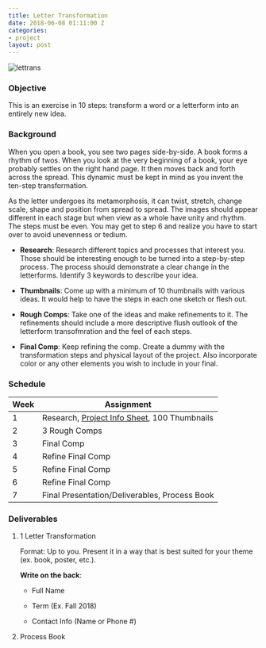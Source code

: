```yaml
---
title: Letter Transformation
date: 2018-06-08 01:11:00 Z
categories:
- project
layout: post
---
```


![lettrans](https://i.imgur.com/Tr1MK1o.jpg)

### Objective

This is an exercise in 10 steps: transform a word or a letterform into an entirely new idea.

### Background

When you open a book, you see two pages side-by-side. A book forms a rhythm of twos. When you look at the very beginning of a book, your eye probably settles on the right hand page. It then moves back and forth across the spread. This dynamic must be kept in mind as you invent the ten-step transformation.

As the letter undergoes its metamorphosis, it can twist, stretch, change scale, shape and position from spread to spread. The images should appear different in each stage but when view as a whole have unity and rhythm. The steps must be even. You may get to step 6 and realize you have to start over to avoid unevenness or tedium.

- **Research**: Research different topics and processes that interest you. Those should be interesting enough to be turned into a step-by-step process. The process should demonstrate a clear change in the letterforms. Identify 3 keywords to describe your idea.

- **Thumbnails**: Come up with a minimum of 10 thumbnails with various ideas. It would help to have the steps in each one sketch or flesh out.

- **Rough Comps**: Take one of the ideas and make refinements to it. The refinements should include a more descriptive flush outlook of the letterform transofmration and the feel of each steps.

- **Final Comp**: Keep refining the comp. Create a dummy with the transformation steps and physical layout of the project. Also incorporate color or any other elements you wish to include in your final.

### Schedule

Week | Assignment
--- | ---
1 | Research, [Project Info Sheet](../pdf/projectinfo.pdf), 100 Thumbnails
2 | 3 Rough Comps
3 | Final Comp
4 | Refine Final Comp
5 | Refine Final Comp
6 | Refine Final Comp
7 | Final Presentation/Deliverables, Process Book


### Deliverables

1. 1 Letter Transformation

   Format: Up to you. Present it in a way that is best suited for your theme (ex. book, poster, etc.).

   **Write on the back**:

   * Full Name

   * Term (Ex. Fall 2018)

   * Contact Info (Name or Phone #)

2. Process Book
